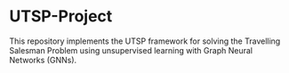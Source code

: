 # UTSP-Project
This repository implements the UTSP framework for solving the Travelling Salesman Problem using unsupervised learning with Graph Neural Networks (GNNs). 
